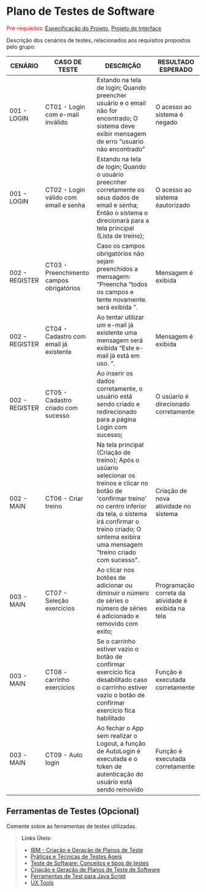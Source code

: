 # Plano de Testes de Software

<span style="color:red">Pré-requisitos: <a href="2-Especificação do Projeto.md"> Especificação do Projeto</a></span>, <a href="3-Projeto de Interface.md"> Projeto de Interface</a>

Descrição dos cenários de testes, relacionados aos requisitos propostos pelo grupo: 

| CENÁRIO  | CASO DE TESTE  | DESCRIÇÃO  | RESULTADO ESPERADO | 
| ------------ | ------------ | ------------ | -------- |
| 001 - LOGIN  |  CT01 - Login com e-mail inválido  |    Estando na tela de login; Quando preencher usuário e o email não for encontrado; O sistema deve exibir mensagem de erro “usuario não encontrado”  |O acesso ao sistema é negado |
| 001 - LOGIN  | CT02 - Login válido com email e senha  |  Estando na tela de login; Quando o usuário preecnher corretamente os seus dados de email e senha; Então o sistema o direcionará para a tela principal (Lista de treino);  | O acesso ao sistema éautorizado |
| 002 - REGISTER  | CT03 - Preenchimento campos obrigatórios |  Caso os campos obrigatórios não sejam preenchidos a mensagem: “Preencha “todos os campos e tente novamente. será exibida ”. | Mensagem é exibida  |
| 002 - REGISTER  | CT04 - Cadastro com email já existente | Ao tentar utilizar um e-mail já existente uma mensagem será exibida  “Este e-mail já está em uso. “.  | Mensagem é exibida  |
| 002 - REGISTER  | CT05 - Cadastro criado com sucesso |Ao inserir os dados corretamente, o usuário está sendo criado e redirecionado para a página Login com sucesso;  | O usúario é direcionado corretamente |
|  002 - MAIN | CT06 - Criar treino    |  Na tela principal (Criação de treino); Após o usúario selecionar os treinos e clicar no botão de 'confirmar treino' no centro inferior da tela, o sistema irá confirmar o treino criado; O sintema exibira uma mensagem "treino criado com sucesso". | Criação de nova atividade no sistema |
|  003 - MAIN | CT07 - Seleção exercícios | Ao clicar nos botões de adicionar ou diminuir o número de séries o número de séries é adicionado e removido com exito; | Programação correta da atividade é exibida na tela |
| 003 - MAIN  | CT08 - carrinho exercícios   |  Se o carrinho estiver vazio o botão de confirmar exercício fica desabilitado caso o carrinho estiver vazio o botão de confirmar exercício fica habilitado   | Função é executada corretamente |
| 003 -MAIN  | CT09 - Auto login   |  Ao fechar o App sem realizar o Logout, a função de AutoLogin é executada e o token de autenticação do usuário está sendo removido  | Função é executada corretamente|
 
## Ferramentas de Testes (Opcional)

Comente sobre as ferramentas de testes utilizadas.
 
> **Links Úteis**:
> - [IBM - Criação e Geração de Planos de Teste](https://www.ibm.com/developerworks/br/local/rational/criacao_geracao_planos_testes_software/index.html)
> - [Práticas e Técnicas de Testes Ágeis](http://assiste.serpro.gov.br/serproagil/Apresenta/slides.pdf)
> -  [Teste de Software: Conceitos e tipos de testes](https://blog.onedaytesting.com.br/teste-de-software/)
> - [Criação e Geração de Planos de Teste de Software](https://www.ibm.com/developerworks/br/local/rational/criacao_geracao_planos_testes_software/index.html)
> - [Ferramentas de Test para Java Script](https://geekflare.com/javascript-unit-testing/)
> - [UX Tools](https://uxdesign.cc/ux-user-research-and-user-testing-tools-2d339d379dc7)
